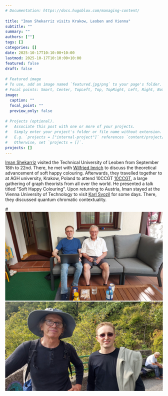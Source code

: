 ```yaml
---
# Documentation: https://docs.hugoblox.com/managing-content/

title: "Iman Shekarriz visits Krakow, Leoben and Vienna"
subtitle: ""
summary: ""
authors: [""]
tags: []
categories: []
date: 2025-10-17T10:10:00+10:00
lastmod: 2025-10-17T10:10:00+10:00
featured: false
draft: false

# Featured image
# To use, add an image named `featured.jpg/png` to your page's folder.
# Focal points: Smart, Center, TopLeft, Top, TopRight, Left, Right, BottomLeft, Bottom, BottomRight.
image:
  caption: ""
  focal_point: ""
  preview_only: false

# Projects (optional).
#   Associate this post with one or more of your projects.
#   Simply enter your project's folder or file name without extension.
#   E.g. `projects = ["internal-project"]` references `content/project/deep-learning/index.md`.
#   Otherwise, set `projects = []`.
projects: []
---
```



[Iman Shekarriz](author/iman-shekarriz) visited the Technical University of Leoben from September 18th to 22nd. There, he met with [Wilfried Imrich](http://imrich.at/) to discuss the theoretical advancement of soft happy colouring. Afterwards, they travelled together to at AGH university, Krakow, Poland to attend 10CCGT [10CCGT](https://www.10ccgt.agh.edu.pl/),  a large gathering of graph theorists from all over the world. He presented a talk titled "Soft Happy Colouring". Upon returning to Austria, Iman stayed at the Vienna University of Technology to visit [Karl Svozil](https://svozil.github.io/publications/) for some days. There, they discussed quantum chromatic contextuality.


<!--more-->

#![ ](Leoben.jpg) ![ ](Vienna.jpg)  
